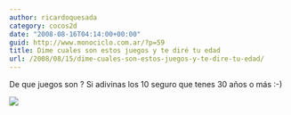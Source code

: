 ```yaml
---
author: ricardoquesada
category: cocos2d
date: "2008-08-16T04:14:00+00:00"
guid: http://www.monociclo.com.ar/?p=59
title: Dime cuales son estos juegos y te diré tu edad
url: /2008/08/15/dime-cuales-son-estos-juegos-y-te-dire-tu-edad/
---
```


De que juegos son ? Si adivinas los 10 seguro que tenes 30 años o más :-)

[![](/wp-content/uploads/2008/08/65e71-allshowdowns_small.jpg)](/wp-content/uploads/2008/08/65e71-allshowdowns_small.jpg)

